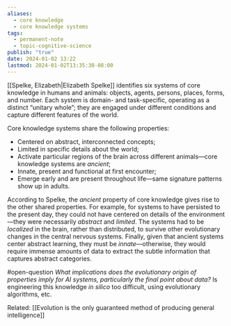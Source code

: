 ```yaml
---
aliases:
  - core knowledge
  - core knowledge systems
tags:
  - permanent-note
  - topic-cognitive-science
publish: "true"
date: 2024-01-02 13:22
lastmod: 2024-01-02T13:35:30-08:00
---
```

[[Spelke, Elizabeth|Elizabeth Spelke]] identifies six systems of core knowledge in humans and animals: objects, agents, persons, places, forms, and number. Each system is domain- and task-specific, operating as a distinct “unitary whole”; they are engaged under different conditions and capture different features of the world.

Core knowledge systems share the following properties:
- Centered on abstract, interconnected concepts;
- Limited in specific details about the world;
- Activate particular regions of the brain across different animals—core knowledge systems are *ancient*;
- Innate, present and functional at first encounter;
- Emerge early and are present throughout life—same signature patterns show up in adults.

According to Spelke, the *ancient* property of core knowledge gives rise to the other shared properties. For example, for systems to have persisted to the present day, they could not have centered on details of the environment—they were necessarily *abstract* and *limited*. The systems had to be *localized* in the brain, rather than distributed, to survive other evolutionary changes in the central nervous systems. Finally, given that ancient systems center abstract learning, they must be *innate*—otherwise, they would require immense amounts of data to extract the subtle information that captures abstract categories.

#open-question *What implications does the evolutionary origin of properties imply for AI systems, particularly the final point about data?* Is engineering this knowledge *in silico* too difficult, using evolutionary algorithms, etc. 

Related: [[Evolution is the only guaranteed method of producing general intelligence]]